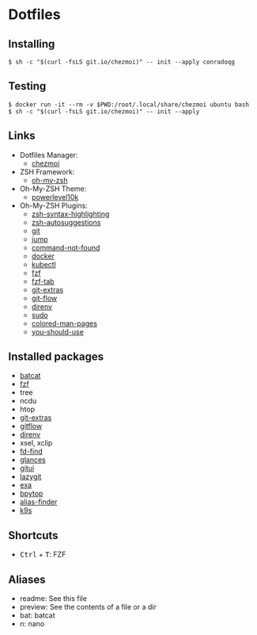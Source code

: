# Dotfiles

## Installing

```console
$ sh -c "$(curl -fsLS git.io/chezmoi)" -- init --apply conradoqg
```

## Testing

```console
$ docker run -it --rm -v $PWD:/root/.local/share/chezmoi ubuntu bash
$ sh -c "$(curl -fsLS git.io/chezmoi)" -- init --apply
```

## Links

- Dotfiles Manager:
	- [chezmoi](https://github.com/twpayne/chezmoi)
- ZSH Framework:
	- [oh-my-zsh](https://github.com/ohmyzsh/ohmyzsh/)
- Oh-My-ZSH Theme:
	- [powerlevel10k](https://github.com/romkatv/powerlevel10k)
- Oh-My-ZSH Plugins:
	- [zsh-syntax-highlighting](https://github.com/zsh-users/zsh-syntax-highlighting)
	- [zsh-autosuggestions](https://github.com/zsh-users/zsh-autosuggestions)
	- [git](https://github.com/ohmyzsh/ohmyzsh/tree/master/plugins/git)
	- [jump](https://github.com/ohmyzsh/ohmyzsh/tree/master/plugins/jump)
	- [command-not-found](https://github.com/ohmyzsh/ohmyzsh/tree/master/plugins/command-not-found)
	- [docker](https://github.com/ohmyzsh/ohmyzsh/tree/master/plugins/docker)
	- [kubectl](https://github.com/ohmyzsh/ohmyzsh/tree/master/plugins/kubectl)
	- [fzf](https://github.com/ohmyzsh/ohmyzsh/tree/master/plugins/fzf)
	- [fzf-tab](https://github.com/Aloxaf/fzf-tab)
	- [git-extras](https://github.com/ohmyzsh/ohmyzsh/tree/master/plugins/git-extras)
	- [git-flow](https://github.com/ohmyzsh/ohmyzsh/tree/master/plugins/git-flow)
	- [direnv](https://github.com/ohmyzsh/ohmyzsh/tree/master/plugins/direnv)
	- [sudo](https://github.com/ohmyzsh/ohmyzsh/tree/master/plugins/sudo)
	- [colored-man-pages](https://github.com/ohmyzsh/ohmyzsh/tree/master/plugins/colored-man-pages)
	- [you-should-use](https://github.com/MichaelAquilina/zsh-you-should-use)

## Installed packages

- [batcat](https://github.com/sharkdp/bat)
- [fzf](https://github.com/junegunn/fzf)
- tree
- ncdu
- htop
- [git-extras](https://github.com/tj/git-extras)
- [gitflow](https://github.com/nvie/gitflow/wiki/Linux)
- [direnv](https://direnv.net/)
- xsel, xclip
- [fd-find](https://github.com/sharkdp/fd)
- [glances](https://nicolargo.github.io/glances/)
- [gitui](https://github.com/extrawurst/gitui)
- [lazygit](https://github.com/jesseduffield/lazygit)
- [exa](https://github.com/ogham/exa)
- [bpytop](https://github.com/aristocratos/bpytop)
- [alias-finder](https://github.com/ohmyzsh/ohmyzsh/tree/master/plugins/alias-finder)
- [k9s](https://github.com/derailed/k9s)

## Shortcuts

- <kbd>Ctrl</kbd> + <kbd>T</kbd>: FZF

## Aliases
- readme: See this file
- preview: See the contents of a file or a dir
- bat: batcat
- n: nano

